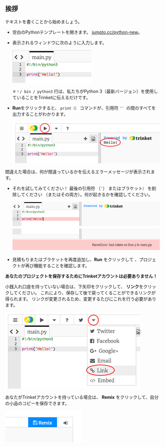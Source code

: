 ## 挨拶

テキストを書くことから始めましょう。

+ 空白のPythonテンプレートを開きます。 <a href="http://jumpto.cc/python-new" target="_blank">jumpto.cc/python-new</a>。

+ 表示されるウィンドウに次のように入力します。
    
    ![スクリーンショット](images/me-hi.png)
    
    `＃！/ bin / python3` 行は、私たちがPython 3（最新バージョン）を使用していることをTrinketに伝えるだけです。

+ **Run**をクリックすると、 `print（）` コマンドが、引用符 `'' `の間のすべてを出力することがわかります。
    
    ![スクリーンショット](images/me-hi-test.png)

間違えた場合は、何が間違っているかを伝えるエラーメッセージが表示されます。

+ それを試してみてください！ 最後の引用符 （`'`） またはブラケット`）` を削除してください （またはその両方）。何が起きるかを確認してください。
    
    ![スクリーンショット](images/me-syntax.png)

+ 見積もりまたはブラケットを再度追加し、**Run** をクリックして 、プロジェクトが再び機能することを確認します。

**あなたのプロジェクトを保存するためにTrinketアカウントは必要ありません！**

小銭入れ口座を持っていない場合は、下矢印をクリックして、 **リンク**をクリックしてください。 これにより、保存して後で戻ってくることができるリンクが得られます。 リンクが変更されるため、変更するたびにこれを行う必要があります。

![スクリーンショット](images/me-link.png)

あなたがTrinketアカウントを持っている場合は、 **Remix** をクリックして、自分の小品のコピーを保存できます。

![スクリーンショット](images/me-remix.png)